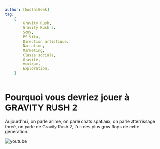 ```yaml
---
author: [NostalGeek]
tag:
    [
        Gravity Rush,
        Gravity Rush 2,
        Sony,
        PS Vita,
        Direction artistique,
        Narration,
        Marketing,
        Classe sociale,
        Gravité,
        Musique,
        Exploration,
    ]
---
```


# Pourquoi vous devriez jouer à GRAVITY RUSH 2

Aujourd'hui, on parle anime, on parle chats spatiaux, on parle atterrissage forcé, on parle de Gravity Rush 2, l'un des plus gros flops de cette génération.

![youtube](https://www.youtube.com/watch?v=WIuB9WaI1bA)
